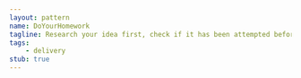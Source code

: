 ```yaml
---
layout: pattern
name: DoYourHomework
tagline: Research your idea first, check if it has been attempted before (successful or not) and ask for advice from those who've already tried.
tags:
    - delivery
stub: true
---
```

